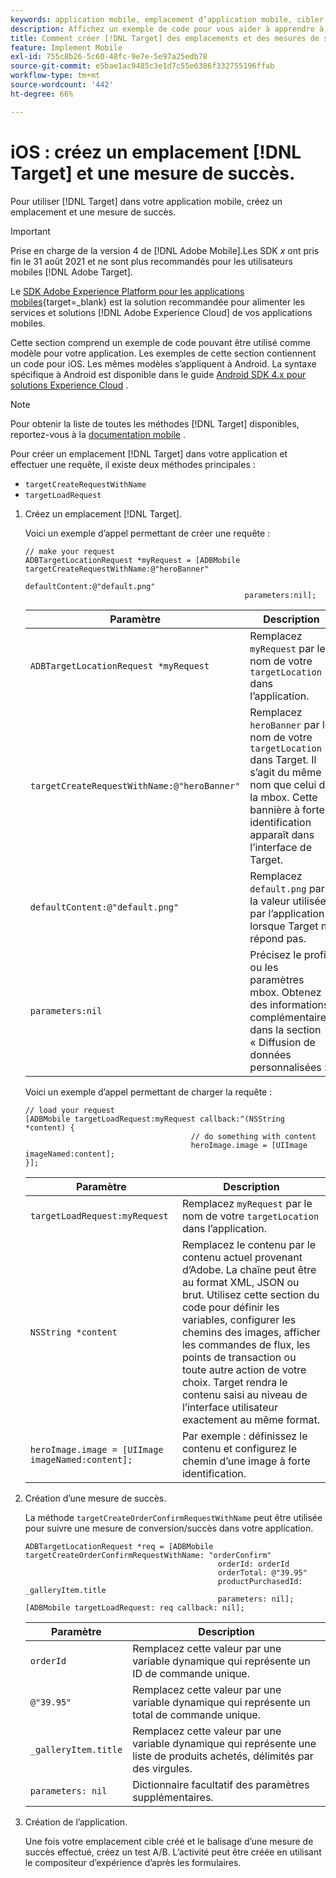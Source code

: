 ```yaml
---
keywords: application mobile, emplacement d’application mobile, cibler une application mobile, emplacements cibles des applications mobiles, mesures de succès des applications mobiles
description: Affichez un exemple de code pour vous aider à apprendre à créer des emplacements et des mesures de succès dans les applications iOS afin que vous puissiez utiliser  [!DNL Adobe Target] pour personnaliser et optimiser votre application.
title: Comment créer [!DNL Target] des emplacements et des mesures de succès dans une application iOS ?
feature: Implement Mobile
exl-id: 755c8b26-5c60-48fc-9e7e-5e97a25edb78
source-git-commit: e5bae1ac9485c3e1d7c55e6386f332755196ffab
workflow-type: tm+mt
source-wordcount: '442'
ht-degree: 66%

---
```


# iOS : créez un emplacement [!DNL Target] et une mesure de succès.

Pour utiliser [!DNL Target] dans votre application mobile, créez un emplacement et une mesure de succès.

>[!IMPORTANT]
>
>Prise en charge de la version 4 de [!DNL Adobe Mobile].Les SDK *x* ont pris fin le 31 août 2021 et ne sont plus recommandés pour les utilisateurs mobiles [!DNL Adobe Target].
>
>Le [SDK Adobe Experience Platform pour les applications mobiles](https://developer.adobe.com/client-sdks/documentation/){target=_blank} est la solution recommandée pour alimenter les services et solutions [!DNL Adobe Experience Cloud] de vos applications mobiles.

Cette section comprend un exemple de code pouvant être utilisé comme modèle pour votre application. Les exemples de cette section contiennent un code pour iOS. Les mêmes modèles s’appliquent à Android. La syntaxe spécifique à Android est disponible dans le guide [Android SDK 4.x pour solutions Experience Cloud](https://experienceleague.adobe.com/docs/mobile-services/android/target-android/target-main.html) .

>[!NOTE]
>
>Pour obtenir la liste de toutes les méthodes [!DNL Target] disponibles, reportez-vous à la [documentation mobile](https://experienceleague.adobe.com/docs/mobile-services/ios/target-ios/c-target-methods.html) .

Pour créer un emplacement [!DNL Target] dans votre application et effectuer une requête, il existe deux méthodes principales :

* `targetCreateRequestWithName`
* `targetLoadRequest`

1. Créez un emplacement [!DNL Target].

   Voici un exemple d’appel permettant de créer une requête :

   ```
   // make your request 
   ADBTargetLocationRequest *myRequest = [ADBMobile targetCreateRequestWithName:@"heroBanner" 
                                                    defaultContent:@"default.png" 
                                                    parameters:nil];
   ```

   | Paramètre | Description |
   |---|---|
   | `ADBTargetLocationRequest *myRequest` | Remplacez `myRequest` par le nom de votre `targetLocation` dans l’application. |
   | `targetCreateRequestWithName:@"heroBanner"` | Remplacez `heroBanner` par le nom de votre `targetLocation` dans Target. Il s’agit du même nom que celui de la mbox. Cette bannière à forte identification apparaît dans l’interface de Target. |
   | `defaultContent:@"default.png"` | Remplacez `default.png` par la valeur utilisée par l’application lorsque Target ne répond pas. |
   | `parameters:nil` | Précisez le profil ou les paramètres mbox. Obtenez des informations complémentaires dans la section « Diffusion de données personnalisées ». |

   Voici un exemple d’appel permettant de charger la requête :

   ```
   // load your request 
   [ADBMobile targetLoadRequest:myRequest callback:^(NSString *content) { 
                                        // do something with content 
                                        heroImage.image = [UIImage imageNamed:content]; 
   }];
   ```

   | Paramètre | Description |
   |---|---|
   | `targetLoadRequest:myRequest` | Remplacez `myRequest` par le nom de votre `targetLocation` dans l’application. |
   | `NSString *content` | Remplacez le contenu par le contenu actuel provenant d’Adobe. La chaîne peut être au format XML, JSON ou brut. Utilisez cette section du code pour définir les variables, configurer les chemins des images, afficher les commandes de flux, les points de transaction ou toute autre action de votre choix. Target rendra le contenu saisi au niveau de l’interface utilisateur exactement au même format. |
   | `heroImage.image = [UIImage imageNamed:content];` | Par exemple : définissez le contenu et configurez le chemin d’une image à forte identification. |

1. Création d’une mesure de succès.

   La méthode `targetCreateOrderConfirmRequestWithName` peut être utilisée pour suivre une mesure de conversion/succès dans votre application.

   ```
   ADBTargetLocationRequest *req = [ADBMobile targetCreateOrderConfirmRequestWithName: "orderConfirm" 
                                              orderId: orderId 
                                              orderTotal: @"39.95" 
                                              productPurchasedId: _galleryItem.title 
                                              parameters: nil]; 
   [ADBMobile targetLoadRequest: req callback: nil];
   ```

   | Paramètre | Description |
   |---|---|
   | `orderId` | Remplacez cette valeur par une variable dynamique qui représente un ID de commande unique. |
   | `@"39.95"` | Remplacez cette valeur par une variable dynamique qui représente un total de commande unique. |
   | `_galleryItem.title` | Remplacez cette valeur par une variable dynamique qui représente une liste de produits achetés, délimités par des virgules. |
   | `parameters: nil` | Dictionnaire facultatif des paramètres supplémentaires. |

1. Création de l’application.

   Une fois votre emplacement cible créé et le balisage d’une mesure de succès effectué, créez un test A/B. L’activité peut être créée en utilisant le compositeur d’expérience d’après les formulaires.
